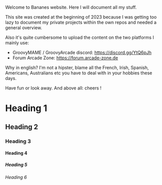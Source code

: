 Welcome to Bananes website. Here I will document all my stuff. 

This site was created at the beginning of 2023 because I was getting too lazy to document my private projects within the own repos and needed a general overview. 

Also it's quite cumbersome to upload the content on the two platforms I mainly use: 
- GroovyMAME / GroovyArcade discord: https://discord.gg/YtQ6pJh
- Forum Arcade Zone: https://forum.arcade-zone.de

Why in english?  I'm not a hipster, blame all the French, Irish, Spanish, Americans, Australians etc you have to deal with in your hobbies these days. 

Have fun or look away. And above all: cheers !

# Heading 1
## Heading 2
### Heading 3
#### Heading 4
##### Heading 5
###### Heading 6
